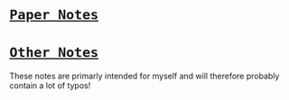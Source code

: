 # **[`Paper Notes`](https://github.com/jjjjchen/Notes/tree/master/Paper%20Notes)**





# **[`Other Notes`](https://github.com/jjjjchen/Notes/tree/master/Other%20Notes)**





These notes are primarly intended for myself and will therefore probably contain a lot of typos!


